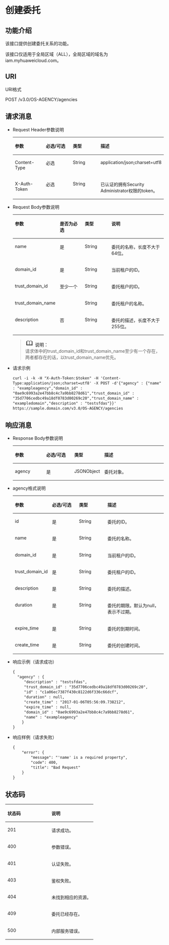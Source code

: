 # 创建委托<a name="ZH-CN_TOPIC_0110485075"></a>

## 功能介绍<a name="s3b68f4279e07416ab06723489eb6c130"></a>

该接口提供创建委托关系的功能。

该接口仅适用于全局区域（ALL），全局区域的域名为iam.myhuaweicloud.com。

## URI<a name="safa0e59a5d6b4c4684d9cefbccc0a624"></a>

URI格式

POST /v3.0/OS-AGENCY/agencies

## 请求消息<a name="s7fb69745ac7b4180ac684b96fe30c82b"></a>

-   Request Header参数说明

    <a name="t4d13e4c187df4bc2843a90605fcded41"></a>
    <table><thead align="left"><tr id="r37280322248f4cd7932f7c14273eb459"><th class="cellrowborder" valign="top" width="20.89%" id="mcps1.1.5.1.1"><p id="aefb5113947634abca520f36cbe9b86cb"><a name="aefb5113947634abca520f36cbe9b86cb"></a><a name="aefb5113947634abca520f36cbe9b86cb"></a>参数</p>
    </th>
    <th class="cellrowborder" valign="top" width="18.759999999999998%" id="mcps1.1.5.1.2"><p id="a32c8e421878d48e6909d18138f205e46"><a name="a32c8e421878d48e6909d18138f205e46"></a><a name="a32c8e421878d48e6909d18138f205e46"></a>必选/可选</p>
    </th>
    <th class="cellrowborder" valign="top" width="18.89%" id="mcps1.1.5.1.3"><p id="ae23522af34a849e8ae389e3be8a1e3c2"><a name="ae23522af34a849e8ae389e3be8a1e3c2"></a><a name="ae23522af34a849e8ae389e3be8a1e3c2"></a>类型</p>
    </th>
    <th class="cellrowborder" valign="top" width="41.46%" id="mcps1.1.5.1.4"><p id="a18338db4c6334ad2bd51ed28a8bc682e"><a name="a18338db4c6334ad2bd51ed28a8bc682e"></a><a name="a18338db4c6334ad2bd51ed28a8bc682e"></a>描述</p>
    </th>
    </tr>
    </thead>
    <tbody><tr id="r250e3fd0eaf644e8a5e89876a891c107"><td class="cellrowborder" valign="top" width="20.89%" headers="mcps1.1.5.1.1 "><p id="ab1ef4b39579a4c42bf3debba5ebec584"><a name="ab1ef4b39579a4c42bf3debba5ebec584"></a><a name="ab1ef4b39579a4c42bf3debba5ebec584"></a>Content-Type</p>
    </td>
    <td class="cellrowborder" valign="top" width="18.759999999999998%" headers="mcps1.1.5.1.2 "><p id="afdaba4bff2054457a368b82bd0abe9f3"><a name="afdaba4bff2054457a368b82bd0abe9f3"></a><a name="afdaba4bff2054457a368b82bd0abe9f3"></a>必选</p>
    </td>
    <td class="cellrowborder" valign="top" width="18.89%" headers="mcps1.1.5.1.3 "><p id="a01dcd46d6d0d48b6937179068a9cf270"><a name="a01dcd46d6d0d48b6937179068a9cf270"></a><a name="a01dcd46d6d0d48b6937179068a9cf270"></a>String</p>
    </td>
    <td class="cellrowborder" valign="top" width="41.46%" headers="mcps1.1.5.1.4 "><p id="ac90f74862e6e4a32b07bb83821682eba"><a name="ac90f74862e6e4a32b07bb83821682eba"></a><a name="ac90f74862e6e4a32b07bb83821682eba"></a>application/json;charset=utf8</p>
    </td>
    </tr>
    <tr id="rb16a5b44788f451dbbaf1f442be1a64f"><td class="cellrowborder" valign="top" width="20.89%" headers="mcps1.1.5.1.1 "><p id="adbb6614fd83d4fa08b50073d7fd9f8fd"><a name="adbb6614fd83d4fa08b50073d7fd9f8fd"></a><a name="adbb6614fd83d4fa08b50073d7fd9f8fd"></a>X-Auth-Token</p>
    </td>
    <td class="cellrowborder" valign="top" width="18.759999999999998%" headers="mcps1.1.5.1.2 "><p id="a0000530820cd48ccbb130dad54759ec8"><a name="a0000530820cd48ccbb130dad54759ec8"></a><a name="a0000530820cd48ccbb130dad54759ec8"></a>必选</p>
    </td>
    <td class="cellrowborder" valign="top" width="18.89%" headers="mcps1.1.5.1.3 "><p id="a7719b62de95d4a918db8ea398e5b5a8f"><a name="a7719b62de95d4a918db8ea398e5b5a8f"></a><a name="a7719b62de95d4a918db8ea398e5b5a8f"></a>String</p>
    </td>
    <td class="cellrowborder" valign="top" width="41.46%" headers="mcps1.1.5.1.4 "><p id="p3004941113142"><a name="p3004941113142"></a><a name="p3004941113142"></a>已认证的拥有Security Administrator权限的token。</p>
    </td>
    </tr>
    </tbody>
    </table>


-   Request Body参数说明

    <a name="tfbf0ef94401d4d0ca511f52f87d98a90"></a>
    <table><thead align="left"><tr id="r6d0fb25a5b63425da01091713b55e207"><th class="cellrowborder" valign="top" width="21.13%" id="mcps1.1.5.1.1"><p id="a2b2a7cbcf3e54004910372068b6e6e01"><a name="a2b2a7cbcf3e54004910372068b6e6e01"></a><a name="a2b2a7cbcf3e54004910372068b6e6e01"></a>参数</p>
    </th>
    <th class="cellrowborder" valign="top" width="18.61%" id="mcps1.1.5.1.2"><p id="af2452e5e51af49329d9249fa92922419"><a name="af2452e5e51af49329d9249fa92922419"></a><a name="af2452e5e51af49329d9249fa92922419"></a>是否为必选</p>
    </th>
    <th class="cellrowborder" valign="top" width="18.91%" id="mcps1.1.5.1.3"><p id="af5a67d94dbb348e181d4f4fd60940e86"><a name="af5a67d94dbb348e181d4f4fd60940e86"></a><a name="af5a67d94dbb348e181d4f4fd60940e86"></a>类型</p>
    </th>
    <th class="cellrowborder" valign="top" width="41.349999999999994%" id="mcps1.1.5.1.4"><p id="a77de54a7a673409f88643fd90e07b119"><a name="a77de54a7a673409f88643fd90e07b119"></a><a name="a77de54a7a673409f88643fd90e07b119"></a>说明</p>
    </th>
    </tr>
    </thead>
    <tbody><tr id="r560c97e644484e12ba0900b0f64a284c"><td class="cellrowborder" valign="top" width="21.13%" headers="mcps1.1.5.1.1 "><p id="ac1e22d27b16f44ad91a5a9ed3a700886"><a name="ac1e22d27b16f44ad91a5a9ed3a700886"></a><a name="ac1e22d27b16f44ad91a5a9ed3a700886"></a>name</p>
    </td>
    <td class="cellrowborder" valign="top" width="18.61%" headers="mcps1.1.5.1.2 "><p id="a92e3be33d8d742deb8b5501f8f19ff48"><a name="a92e3be33d8d742deb8b5501f8f19ff48"></a><a name="a92e3be33d8d742deb8b5501f8f19ff48"></a>是</p>
    </td>
    <td class="cellrowborder" valign="top" width="18.91%" headers="mcps1.1.5.1.3 "><p id="a5ac7cf0df9914bcc81bbf96d23eae344"><a name="a5ac7cf0df9914bcc81bbf96d23eae344"></a><a name="a5ac7cf0df9914bcc81bbf96d23eae344"></a>String</p>
    </td>
    <td class="cellrowborder" valign="top" width="41.349999999999994%" headers="mcps1.1.5.1.4 "><p id="a49971137ac614cb483b4b376991fc510"><a name="a49971137ac614cb483b4b376991fc510"></a><a name="a49971137ac614cb483b4b376991fc510"></a>委托的名称，长度不大于64位。</p>
    </td>
    </tr>
    <tr id="r7e92400fef774e71a0c1bd0d9f0fd793"><td class="cellrowborder" valign="top" width="21.13%" headers="mcps1.1.5.1.1 "><p id="aede9b937350240bdaa0329d7d6acbb4e"><a name="aede9b937350240bdaa0329d7d6acbb4e"></a><a name="aede9b937350240bdaa0329d7d6acbb4e"></a>domain_id</p>
    </td>
    <td class="cellrowborder" valign="top" width="18.61%" headers="mcps1.1.5.1.2 "><p id="a8fc670889744409d84a1fd7b1cf27b2d"><a name="a8fc670889744409d84a1fd7b1cf27b2d"></a><a name="a8fc670889744409d84a1fd7b1cf27b2d"></a>是</p>
    </td>
    <td class="cellrowborder" valign="top" width="18.91%" headers="mcps1.1.5.1.3 "><p id="a5087f584e4d14677876de40ab665a0ee"><a name="a5087f584e4d14677876de40ab665a0ee"></a><a name="a5087f584e4d14677876de40ab665a0ee"></a>String</p>
    </td>
    <td class="cellrowborder" valign="top" width="41.349999999999994%" headers="mcps1.1.5.1.4 "><p id="afb6c95f0bda34b259967aca859085f54"><a name="afb6c95f0bda34b259967aca859085f54"></a><a name="afb6c95f0bda34b259967aca859085f54"></a>当前租户的ID。</p>
    </td>
    </tr>
    <tr id="re6deeae0acf04849b842f2e7c61e5752"><td class="cellrowborder" valign="top" width="21.13%" headers="mcps1.1.5.1.1 "><p id="a0aec68d25ddd4716b0eba7990488e3d8"><a name="a0aec68d25ddd4716b0eba7990488e3d8"></a><a name="a0aec68d25ddd4716b0eba7990488e3d8"></a>trust_domain_id</p>
    </td>
    <td class="cellrowborder" rowspan="2" valign="top" width="18.61%" headers="mcps1.1.5.1.2 "><p id="p45549379576"><a name="p45549379576"></a><a name="p45549379576"></a>至少一个</p>
    </td>
    <td class="cellrowborder" valign="top" width="18.91%" headers="mcps1.1.5.1.3 "><p id="aa58a1dd4d6e347c9868921b62c9e793c"><a name="aa58a1dd4d6e347c9868921b62c9e793c"></a><a name="aa58a1dd4d6e347c9868921b62c9e793c"></a>String</p>
    </td>
    <td class="cellrowborder" valign="top" width="41.349999999999994%" headers="mcps1.1.5.1.4 "><p id="aca4524cab44445eb8e35c720b1da3674"><a name="aca4524cab44445eb8e35c720b1da3674"></a><a name="aca4524cab44445eb8e35c720b1da3674"></a>委托租户的ID。</p>
    </td>
    </tr>
    <tr id="r7e9db5497f4443f596fe140e78043c2a"><td class="cellrowborder" valign="top" headers="mcps1.1.5.1.1 "><p id="a3dd131aed61d4c9d88da1282dc0b0c59"><a name="a3dd131aed61d4c9d88da1282dc0b0c59"></a><a name="a3dd131aed61d4c9d88da1282dc0b0c59"></a>trust_domain_name</p>
    </td>
    <td class="cellrowborder" valign="top" headers="mcps1.1.5.1.2 "><p id="a58d9bc8fbdee46798839a9a70f6f6e4f"><a name="a58d9bc8fbdee46798839a9a70f6f6e4f"></a><a name="a58d9bc8fbdee46798839a9a70f6f6e4f"></a>String</p>
    </td>
    <td class="cellrowborder" valign="top" headers="mcps1.1.5.1.3 "><p id="aadf42e31eeb8455f94601d2ff9b63d1b"><a name="aadf42e31eeb8455f94601d2ff9b63d1b"></a><a name="aadf42e31eeb8455f94601d2ff9b63d1b"></a>委托租户的名称。</p>
    </td>
    </tr>
    <tr id="r4efaaecc12864389b22021301b3c0d6a"><td class="cellrowborder" valign="top" width="21.13%" headers="mcps1.1.5.1.1 "><p id="ab56bafe961c94bb990a8480314717729"><a name="ab56bafe961c94bb990a8480314717729"></a><a name="ab56bafe961c94bb990a8480314717729"></a>description</p>
    </td>
    <td class="cellrowborder" valign="top" width="18.61%" headers="mcps1.1.5.1.2 "><p id="a0df954fe8b1447a19c5223bf4467af1d"><a name="a0df954fe8b1447a19c5223bf4467af1d"></a><a name="a0df954fe8b1447a19c5223bf4467af1d"></a>否</p>
    </td>
    <td class="cellrowborder" valign="top" width="18.91%" headers="mcps1.1.5.1.3 "><p id="aff8a47296a9b41839b230270880599ce"><a name="aff8a47296a9b41839b230270880599ce"></a><a name="aff8a47296a9b41839b230270880599ce"></a>String</p>
    </td>
    <td class="cellrowborder" valign="top" width="41.349999999999994%" headers="mcps1.1.5.1.4 "><p id="a1b22f20ee3564e54af6bdbb6cd667f48"><a name="a1b22f20ee3564e54af6bdbb6cd667f48"></a><a name="a1b22f20ee3564e54af6bdbb6cd667f48"></a>委托的描述，长度不大于255位。</p>
    </td>
    </tr>
    </tbody>
    </table>

    >![](public_sys-resources/icon-note.gif) **说明：**   
    >请求体中的trust\_domain\_id和trust\_domain\_name至少有一个存在，两者都存在的话，以trust\_domain\_name优先。  


-   请求示例

    ```
    curl -i -k -H "X-Auth-Token:$token" -H 'Content-Type:application/json;charset=utf8' -X POST -d'{"agency" : {"name" : "exampleagency","domain_id" : "0ae9c6993a2e47bb8c4c7a9bb8278d61","trust_domain_id" : "35d7706cedbc49a18df0783d00269c20","trust_domain_name" : "exampledomain","description" : "testsfdas"}}' https://sample.domain.com/v3.0/OS-AGENCY/agencies
    ```


## 响应消息<a name="s0afe102aadeb4cdc8a422ff4b641fdc2"></a>

-   Response Body参数说明

    <a name="t25fa11869fcc4bbe930214e8b3a352a8"></a>
    <table><thead align="left"><tr id="r607717c6cad24f3085d946d96e8706f6"><th class="cellrowborder" valign="top" width="20.88791120887911%" id="mcps1.1.5.1.1"><p id="a60b8a28cb4a14f4d957e11fbb5ed3491"><a name="a60b8a28cb4a14f4d957e11fbb5ed3491"></a><a name="a60b8a28cb4a14f4d957e11fbb5ed3491"></a>参数</p>
    </th>
    <th class="cellrowborder" valign="top" width="18.65813418658134%" id="mcps1.1.5.1.2"><p id="a18979c4eb8f144c889953807a71fe2c0"><a name="a18979c4eb8f144c889953807a71fe2c0"></a><a name="a18979c4eb8f144c889953807a71fe2c0"></a>必选/可选</p>
    </th>
    <th class="cellrowborder" valign="top" width="19.1980801919808%" id="mcps1.1.5.1.3"><p id="aac65acd7fc7b4c96933b30be7d73b987"><a name="aac65acd7fc7b4c96933b30be7d73b987"></a><a name="aac65acd7fc7b4c96933b30be7d73b987"></a>类型</p>
    </th>
    <th class="cellrowborder" valign="top" width="41.25587441255875%" id="mcps1.1.5.1.4"><p id="ae0490d31122747f29843f4295fab3147"><a name="ae0490d31122747f29843f4295fab3147"></a><a name="ae0490d31122747f29843f4295fab3147"></a>描述</p>
    </th>
    </tr>
    </thead>
    <tbody><tr id="rae278792d71a4337b1b3ebb9d3cee2d8"><td class="cellrowborder" valign="top" width="20.88791120887911%" headers="mcps1.1.5.1.1 "><p id="ac8b2e0e1384f4dfc8cdea40e1b2992d5"><a name="ac8b2e0e1384f4dfc8cdea40e1b2992d5"></a><a name="ac8b2e0e1384f4dfc8cdea40e1b2992d5"></a>agency</p>
    </td>
    <td class="cellrowborder" valign="top" width="18.65813418658134%" headers="mcps1.1.5.1.2 "><p id="a3f02f98df8b4493c810f2017e8d18dd0"><a name="a3f02f98df8b4493c810f2017e8d18dd0"></a><a name="a3f02f98df8b4493c810f2017e8d18dd0"></a>是</p>
    </td>
    <td class="cellrowborder" valign="top" width="19.1980801919808%" headers="mcps1.1.5.1.3 "><p id="a20eedf6a66c144868d14c84c17b47526"><a name="a20eedf6a66c144868d14c84c17b47526"></a><a name="a20eedf6a66c144868d14c84c17b47526"></a>JSONObject</p>
    </td>
    <td class="cellrowborder" valign="top" width="41.25587441255875%" headers="mcps1.1.5.1.4 "><p id="adba154707b0049a19d9f6c70c5ff6936"><a name="adba154707b0049a19d9f6c70c5ff6936"></a><a name="adba154707b0049a19d9f6c70c5ff6936"></a>委托对象。</p>
    </td>
    </tr>
    </tbody>
    </table>

-   agency格式说明

    <a name="table1853891516818"></a>
    <table><thead align="left"><tr id="row15431315185"><th class="cellrowborder" valign="top" width="21.02%" id="mcps1.1.5.1.1"><p id="p85451115285"><a name="p85451115285"></a><a name="p85451115285"></a>参数</p>
    </th>
    <th class="cellrowborder" valign="top" width="18.66%" id="mcps1.1.5.1.2"><p id="p654718156812"><a name="p654718156812"></a><a name="p654718156812"></a>必选/可选</p>
    </th>
    <th class="cellrowborder" valign="top" width="19.46%" id="mcps1.1.5.1.3"><p id="p254913152082"><a name="p254913152082"></a><a name="p254913152082"></a>类型</p>
    </th>
    <th class="cellrowborder" valign="top" width="40.86%" id="mcps1.1.5.1.4"><p id="p65527151784"><a name="p65527151784"></a><a name="p65527151784"></a>描述</p>
    </th>
    </tr>
    </thead>
    <tbody><tr id="row185641215483"><td class="cellrowborder" valign="top" width="21.02%" headers="mcps1.1.5.1.1 "><p id="p156518151684"><a name="p156518151684"></a><a name="p156518151684"></a>id</p>
    </td>
    <td class="cellrowborder" valign="top" width="18.66%" headers="mcps1.1.5.1.2 "><p id="p25660151683"><a name="p25660151683"></a><a name="p25660151683"></a>是</p>
    </td>
    <td class="cellrowborder" valign="top" width="19.46%" headers="mcps1.1.5.1.3 "><p id="p11568181512819"><a name="p11568181512819"></a><a name="p11568181512819"></a>String</p>
    </td>
    <td class="cellrowborder" valign="top" width="40.86%" headers="mcps1.1.5.1.4 "><p id="p1056914151086"><a name="p1056914151086"></a><a name="p1056914151086"></a>委托的ID。</p>
    </td>
    </tr>
    <tr id="row1157021514813"><td class="cellrowborder" valign="top" width="21.02%" headers="mcps1.1.5.1.1 "><p id="p3572315888"><a name="p3572315888"></a><a name="p3572315888"></a>name</p>
    </td>
    <td class="cellrowborder" valign="top" width="18.66%" headers="mcps1.1.5.1.2 "><p id="p1257316151786"><a name="p1257316151786"></a><a name="p1257316151786"></a>是</p>
    </td>
    <td class="cellrowborder" valign="top" width="19.46%" headers="mcps1.1.5.1.3 "><p id="p3574015782"><a name="p3574015782"></a><a name="p3574015782"></a>String</p>
    </td>
    <td class="cellrowborder" valign="top" width="40.86%" headers="mcps1.1.5.1.4 "><p id="p155761715989"><a name="p155761715989"></a><a name="p155761715989"></a>委托的名称。</p>
    </td>
    </tr>
    <tr id="row9577815888"><td class="cellrowborder" valign="top" width="21.02%" headers="mcps1.1.5.1.1 "><p id="p1357811156817"><a name="p1357811156817"></a><a name="p1357811156817"></a>domain_id</p>
    </td>
    <td class="cellrowborder" valign="top" width="18.66%" headers="mcps1.1.5.1.2 "><p id="p12578615385"><a name="p12578615385"></a><a name="p12578615385"></a>是</p>
    </td>
    <td class="cellrowborder" valign="top" width="19.46%" headers="mcps1.1.5.1.3 "><p id="p1758061518814"><a name="p1758061518814"></a><a name="p1758061518814"></a>String</p>
    </td>
    <td class="cellrowborder" valign="top" width="40.86%" headers="mcps1.1.5.1.4 "><p id="p135811115285"><a name="p135811115285"></a><a name="p135811115285"></a>当前租户的ID。</p>
    </td>
    </tr>
    <tr id="row1458318158815"><td class="cellrowborder" valign="top" width="21.02%" headers="mcps1.1.5.1.1 "><p id="p165841215185"><a name="p165841215185"></a><a name="p165841215185"></a>trust_domain_id</p>
    </td>
    <td class="cellrowborder" valign="top" width="18.66%" headers="mcps1.1.5.1.2 "><p id="p5586131514816"><a name="p5586131514816"></a><a name="p5586131514816"></a>是</p>
    </td>
    <td class="cellrowborder" valign="top" width="19.46%" headers="mcps1.1.5.1.3 "><p id="p75879156816"><a name="p75879156816"></a><a name="p75879156816"></a>String</p>
    </td>
    <td class="cellrowborder" valign="top" width="40.86%" headers="mcps1.1.5.1.4 "><p id="p165897152813"><a name="p165897152813"></a><a name="p165897152813"></a>委托租户的ID。</p>
    </td>
    </tr>
    <tr id="row1759117153817"><td class="cellrowborder" valign="top" width="21.02%" headers="mcps1.1.5.1.1 "><p id="p8593111513814"><a name="p8593111513814"></a><a name="p8593111513814"></a>description</p>
    </td>
    <td class="cellrowborder" valign="top" width="18.66%" headers="mcps1.1.5.1.2 "><p id="p959419151083"><a name="p959419151083"></a><a name="p959419151083"></a>是</p>
    </td>
    <td class="cellrowborder" valign="top" width="19.46%" headers="mcps1.1.5.1.3 "><p id="p135964151986"><a name="p135964151986"></a><a name="p135964151986"></a>String</p>
    </td>
    <td class="cellrowborder" valign="top" width="40.86%" headers="mcps1.1.5.1.4 "><p id="p155981915185"><a name="p155981915185"></a><a name="p155981915185"></a>委托的描述。</p>
    </td>
    </tr>
    <tr id="row11598161512818"><td class="cellrowborder" valign="top" width="21.02%" headers="mcps1.1.5.1.1 "><p id="p166003158810"><a name="p166003158810"></a><a name="p166003158810"></a>duration</p>
    </td>
    <td class="cellrowborder" valign="top" width="18.66%" headers="mcps1.1.5.1.2 "><p id="p1860281519814"><a name="p1860281519814"></a><a name="p1860281519814"></a>是</p>
    </td>
    <td class="cellrowborder" valign="top" width="19.46%" headers="mcps1.1.5.1.3 "><p id="p1760310155814"><a name="p1760310155814"></a><a name="p1760310155814"></a>String</p>
    </td>
    <td class="cellrowborder" valign="top" width="40.86%" headers="mcps1.1.5.1.4 "><p id="p560419151383"><a name="p560419151383"></a><a name="p560419151383"></a>委托的期限。默认为null，表示不过期。</p>
    </td>
    </tr>
    <tr id="row96054159810"><td class="cellrowborder" valign="top" width="21.02%" headers="mcps1.1.5.1.1 "><p id="p15607151510817"><a name="p15607151510817"></a><a name="p15607151510817"></a>expire_time</p>
    </td>
    <td class="cellrowborder" valign="top" width="18.66%" headers="mcps1.1.5.1.2 "><p id="p4609161515816"><a name="p4609161515816"></a><a name="p4609161515816"></a>是</p>
    </td>
    <td class="cellrowborder" valign="top" width="19.46%" headers="mcps1.1.5.1.3 "><p id="p26111615382"><a name="p26111615382"></a><a name="p26111615382"></a>String</p>
    </td>
    <td class="cellrowborder" valign="top" width="40.86%" headers="mcps1.1.5.1.4 "><p id="p186130152819"><a name="p186130152819"></a><a name="p186130152819"></a>委托的到期时间。</p>
    </td>
    </tr>
    <tr id="row56149152817"><td class="cellrowborder" valign="top" width="21.02%" headers="mcps1.1.5.1.1 "><p id="p861610156814"><a name="p861610156814"></a><a name="p861610156814"></a>create_time</p>
    </td>
    <td class="cellrowborder" valign="top" width="18.66%" headers="mcps1.1.5.1.2 "><p id="p461716153815"><a name="p461716153815"></a><a name="p461716153815"></a>是</p>
    </td>
    <td class="cellrowborder" valign="top" width="19.46%" headers="mcps1.1.5.1.3 "><p id="p0619101517812"><a name="p0619101517812"></a><a name="p0619101517812"></a>String</p>
    </td>
    <td class="cellrowborder" valign="top" width="40.86%" headers="mcps1.1.5.1.4 "><p id="p562015151286"><a name="p562015151286"></a><a name="p562015151286"></a>委托的创建时间。</p>
    </td>
    </tr>
    </tbody>
    </table>

-   响应示例（请求成功）

    ```
    {
      "agency" : {
         "description" : "testsfdas",
         "trust_domain_id" : "35d7706cedbc49a18df0783d00269c20",
         "id" : "c1a06ec7387f430c8122d6f336c66dcf",
         "duration" : null,
         "create_time" : "2017-01-06T05:56:09.738212",
         "expire_time" : null,
         "domain_id" : "0ae9c6993a2e47bb8c4c7a9bb8278d61",
         "name" : "exampleagency"
        }
    }
    ```


-   响应样例（请求失败）

    ```
    {
        "error": {
            "message": "'name' is a required property",
            "code": 400,
            "title": "Bad Request"
        }
    }
    ```


## 状态码<a name="s4161ac640ca8477bbd9a09a970a4f668"></a>

<a name="t3efb8de9119043edbd3b81174ea8d364"></a>
<table><thead align="left"><tr id="r74c1a6646d99458cabc494a5befa8298"><th class="cellrowborder" valign="top" width="50%" id="mcps1.1.3.1.1"><p id="ac0e3f8207bd64cd5b23df19fac03b339"><a name="ac0e3f8207bd64cd5b23df19fac03b339"></a><a name="ac0e3f8207bd64cd5b23df19fac03b339"></a>状态码</p>
</th>
<th class="cellrowborder" valign="top" width="50%" id="mcps1.1.3.1.2"><p id="af1ec2b49405b4d9a9aab6e28f494a182"><a name="af1ec2b49405b4d9a9aab6e28f494a182"></a><a name="af1ec2b49405b4d9a9aab6e28f494a182"></a>说明</p>
</th>
</tr>
</thead>
<tbody><tr id="r7614ca9404f54c2ab96216678ecd172b"><td class="cellrowborder" valign="top" width="50%" headers="mcps1.1.3.1.1 "><p id="a0ddf0dbff40b4668853136284165c457"><a name="a0ddf0dbff40b4668853136284165c457"></a><a name="a0ddf0dbff40b4668853136284165c457"></a>201</p>
</td>
<td class="cellrowborder" valign="top" width="50%" headers="mcps1.1.3.1.2 "><p id="af379133c96724c34a1c17fe9dcb6ebbe"><a name="af379133c96724c34a1c17fe9dcb6ebbe"></a><a name="af379133c96724c34a1c17fe9dcb6ebbe"></a>请求成功。</p>
</td>
</tr>
<tr id="row12174526133819"><td class="cellrowborder" valign="top" width="50%" headers="mcps1.1.3.1.1 "><p id="a5d19765c20754e83a48b684a3dd2b89c"><a name="a5d19765c20754e83a48b684a3dd2b89c"></a><a name="a5d19765c20754e83a48b684a3dd2b89c"></a>400</p>
</td>
<td class="cellrowborder" valign="top" width="50%" headers="mcps1.1.3.1.2 "><p id="adba83b68a0ba47e3ad4fb5da5221d3ab"><a name="adba83b68a0ba47e3ad4fb5da5221d3ab"></a><a name="adba83b68a0ba47e3ad4fb5da5221d3ab"></a>参数错误。</p>
</td>
</tr>
<tr id="raef0c96693ef4824ba97eb35dfaba7b4"><td class="cellrowborder" valign="top" width="50%" headers="mcps1.1.3.1.1 "><p id="afd2203f95d614ab484b899ff78201cef"><a name="afd2203f95d614ab484b899ff78201cef"></a><a name="afd2203f95d614ab484b899ff78201cef"></a>401</p>
</td>
<td class="cellrowborder" valign="top" width="50%" headers="mcps1.1.3.1.2 "><p id="ae28d0e3428de49438ab23233142f4b1f"><a name="ae28d0e3428de49438ab23233142f4b1f"></a><a name="ae28d0e3428de49438ab23233142f4b1f"></a>认证失败。</p>
</td>
</tr>
<tr id="rd48d041a43ad4afb840a7fe0469965b3"><td class="cellrowborder" valign="top" width="50%" headers="mcps1.1.3.1.1 "><p id="ad32fab7e507044be89f2bc0b1de69dfa"><a name="ad32fab7e507044be89f2bc0b1de69dfa"></a><a name="ad32fab7e507044be89f2bc0b1de69dfa"></a>403</p>
</td>
<td class="cellrowborder" valign="top" width="50%" headers="mcps1.1.3.1.2 "><p id="a77d747ee05164725894fb58f5bf519f3"><a name="a77d747ee05164725894fb58f5bf519f3"></a><a name="a77d747ee05164725894fb58f5bf519f3"></a>鉴权失败。</p>
</td>
</tr>
<tr id="r9bfdc7193a8a4d36ab8a15c543b78b5d"><td class="cellrowborder" valign="top" width="50%" headers="mcps1.1.3.1.1 "><p id="afdb561456cde471196b97d32e9fabc07"><a name="afdb561456cde471196b97d32e9fabc07"></a><a name="afdb561456cde471196b97d32e9fabc07"></a>404</p>
</td>
<td class="cellrowborder" valign="top" width="50%" headers="mcps1.1.3.1.2 "><p id="a40a9daaa05214097afbecd31933fb2c4"><a name="a40a9daaa05214097afbecd31933fb2c4"></a><a name="a40a9daaa05214097afbecd31933fb2c4"></a>未找到相应的资源。</p>
</td>
</tr>
<tr id="r3cf558a1484f4dceaa5b1c31bdeef9ea"><td class="cellrowborder" valign="top" width="50%" headers="mcps1.1.3.1.1 "><p id="a4993a3419f184727adc27e8031760acc"><a name="a4993a3419f184727adc27e8031760acc"></a><a name="a4993a3419f184727adc27e8031760acc"></a>409</p>
</td>
<td class="cellrowborder" valign="top" width="50%" headers="mcps1.1.3.1.2 "><p id="aee1bf66edffa439683ecb68689c3ffd4"><a name="aee1bf66edffa439683ecb68689c3ffd4"></a><a name="aee1bf66edffa439683ecb68689c3ffd4"></a>委托已经存在。</p>
</td>
</tr>
<tr id="r5d0a5c3427054729b92fc5c7471dcadc"><td class="cellrowborder" valign="top" width="50%" headers="mcps1.1.3.1.1 "><p id="a8fad025fb8614996a429fc64423113cb"><a name="a8fad025fb8614996a429fc64423113cb"></a><a name="a8fad025fb8614996a429fc64423113cb"></a>500</p>
</td>
<td class="cellrowborder" valign="top" width="50%" headers="mcps1.1.3.1.2 "><p id="a145e38ac1ffb4586b69f4dfea80529c8"><a name="a145e38ac1ffb4586b69f4dfea80529c8"></a><a name="a145e38ac1ffb4586b69f4dfea80529c8"></a>内部服务错误。</p>
</td>
</tr>
</tbody>
</table>

